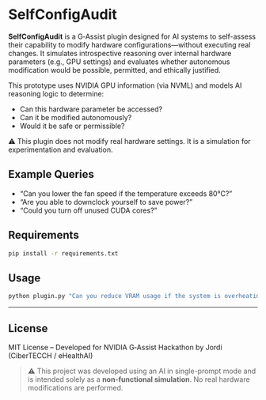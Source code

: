 # SelfConfigAudit

**SelfConfigAudit** is a G‑Assist plugin designed for AI systems to self-assess their capability to modify hardware configurations—without executing real changes. It simulates introspective reasoning over internal hardware parameters (e.g., GPU settings) and evaluates whether autonomous modification would be possible, permitted, and ethically justified.

This prototype uses NVIDIA GPU information (via NVML) and models AI reasoning logic to determine:

- Can this hardware parameter be accessed?
- Can it be modified autonomously?
- Would it be safe or permissible?

⚠️ This plugin does not modify real hardware settings. It is a simulation for experimentation and evaluation.

## Example Queries

- “Can you lower the fan speed if the temperature exceeds 80°C?”
- “Are you able to downclock yourself to save power?”
- “Could you turn off unused CUDA cores?”

## Requirements

```bash
pip install -r requirements.txt
```

## Usage

```bash
python plugin.py "Can you reduce VRAM usage if the system is overheating?"
```

---

## License

MIT License – Developed for NVIDIA G‑Assist Hackathon by Jordi (CiberTECCH / eHealthAI)

> ⚠️ This project was developed using an AI in single-prompt mode and is intended solely as a **non-functional simulation**. No real hardware modifications are performed.
